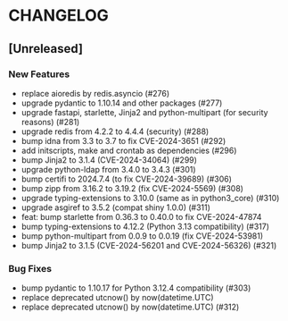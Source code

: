 # CHANGELOG

## [Unreleased]

### New Features

- replace aioredis by redis.asyncio (#276)
- upgrade pydantic to 1.10.14 and other packages (#277)
- upgrade fastapi, starlette, Jinja2 and python-multipart (for security reasons) (#281)
- upgrade redis from 4.2.2 to 4.4.4 (security) (#288)
- bump idna from 3.3 to 3.7 to fix CVE-2024-3651 (#292)
- add initscripts, make and crontab as dependencies (#296)
- bump Jinja2 to 3.1.4 (CVE-2024-34064) (#299)
- upgrade python-ldap from 3.4.0 to 3.4.3 (#301)
- bump certifi to 2024.7.4 (to fix CVE-2024-39689) (#306)
- bump zipp from 3.16.2 to 3.19.2 (fix CVE-2024-5569) (#308)
- upgrade typing-extensions to 3.10.0 (same as in python3_core) (#310)
- upgrade asgiref to 3.5.2 (compat shiny 1.0.0) (#311)
- feat: bump starlette from 0.36.3 to 0.40.0 to fix CVE-2024-47874
- bump typing-extensions to 4.12.2 (Python 3.13 compatibility) (#317)
- bump python-multipart from 0.0.9 to 0.0.19 (fix CVE-2024-53981)
- bump Jinja2 to 3.1.5 (CVE-2024-56201 and CVE-2024-56326)  (#321)

### Bug Fixes

- bump pydantic to 1.10.17 for Python 3.12.4 compatibility (#303)
- replace deprecated utcnow() by now(datetime.UTC)
- replace deprecated utcnow() by now(datetime.UTC) (#312)


